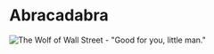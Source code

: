 # Abracadabra

![The Wolf of Wall Street - "Good for you, little man."](https://i.makeagif.com/media/7-11-2016/j60Rcc.gif)
